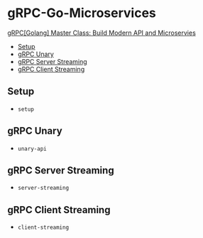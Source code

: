 # gRPC-Go-Microservices

[gRPC[Golang] Master Class: Build Modern API and Microservies](https://learning.oreilly.com/videos/grpc-golang-master/9781838555467)

* [Setup](#setup)
* [gRPC Unary](#grpc-unary)
* [gRPC Server Streaming](#grpc-server-streaming)
* [gRPC Client Streaming](#grpc-client-streaming)

## Setup
* `setup`

## gRPC Unary
* `unary-api`

## gRPC Server Streaming
* `server-streaming`

## gRPC Client Streaming
* `client-streaming`